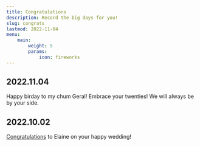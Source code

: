 ```yaml
---
title: Congratulations
description: Record the big days for you!
slug: congrats
lastmod: 2022-11-04
menu:
    main:
        weight: 5
        params: 
            icon: fireworks
---
```


## 2022.11.04

Happy birday to my chum Geral! Embrace your twenties! We will always be by your side.

## 2022.10.02

[Congratulations](https://congrats-to-elaine.sun-tree.ink/ "Hope you enjoy it! :)") to Elaine on your happy wedding!
